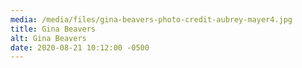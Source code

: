 ```yaml
---
media: /media/files/gina-beavers-photo-credit-aubrey-mayer4.jpg
title: Gina Beavers
alt: Gina Beavers
date: 2020-08-21 10:12:00 -0500
---
```


